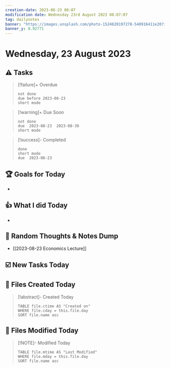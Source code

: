 ```yaml
---
creation-date: 2023-08-23 08:07
modification date: Wednesday 23rd August 2023 08:07:07
tag: dailynotes
banner: "https://images.unsplash.com/photo-1524820197278-540916411e20?ixlib=rb-4.0.3&ixid=M3wxMjA3fDB8MHxwaG90by1wYWdlfHx8fGVufDB8fHx8fA%3D%3D&auto=format&fit=crop&w=2990&q=80"
banner_y: 0.92771
---
```

# Wednesday, 23 August 2023

## ⚠️ Tasks
>[!failure]+ Overdue
>```tasks
>not done
>due before 2023-08-23
>short mode
>```

>[!warning]+ Due Soon
>```tasks
>not done
>due  2023-08-23  2023-08-30
>short mode
>```

>[!success]- Completed
>```tasks
>done
>short mode
>due  2023-08-23
>```

## 🏆 Goals for Today
- 

## 👍 What I did Today
- 

## 🤔 Random Thoughts & Notes Dump
- [[2023-08-23 Economics Lecture]]

## ☑️ New Tasks Today


## 📝 Files Created Today
> [!abstract]- Created Today
>```dataview
>TABLE file.ctime AS "Created on"
>WHERE file.cday = this.file.day   
>SORT file.name asc
>```

## 📝 Files Modified Today
> [!NOTE]- Modified Today
>```dataview
>TABLE file.mtime AS "Last Modified"
>WHERE file.mday = this.file.day   
>SORT file.name asc
>```